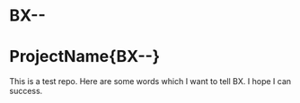 # BX--
# ProjectName{BX--}
This is a test repo. Here are some words which I want to tell BX.
I hope I can success.
